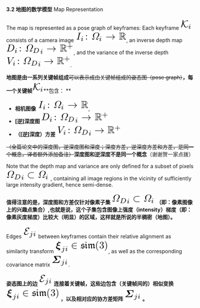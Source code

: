 **3.2 地图的数学模型** Map Representation

The map is represented as a pose graph of keyframes: Each keyframe ![](/assets/math_38.png) consists of a camera image ![](/assets/math_39.png), an inverse depth map ![](/assets/math_40.png), and the variance of the inverse depth ![](/assets/math_41.png).

**地图是由一系列关键帧组成**~~可以表示成由关键帧组成的姿态图（pose graph）~~**，每一个关键帧**![](/assets/math_38.png)**包含： **

* **相机图像** ![](/assets/math_39.png), 
* **\[逆\]深度图** ![](/assets/math_40.png) 
* **（\[逆\]深度）方差** ![](/assets/math_41.png)

~~（全篇论文中的深度图，逆深度图和深度；深度方差，逆深度方差和方差，是同一个概念，译者额外添加备注）~~**深度图和逆深度不是同一个概念**（谢谢贺一家点拨）

Note that the depth map and variance are only defined for a subset of pixels ![](/assets/math_42.png) , containing all image regions in the vicinity of sufficiently large intensity gradient, hence semi-dense.

**值得注意的是，深度图和方差仅针对像素子集** ![](/assets/math_42.png) **（即：像素图像上的兴趣点集合）,也就是说，这个子集包含图像上强度（intensity）梯度（即：像素灰度梯度）比较大（明显）的区域，这样就是所说的半稠密（地图）。**

Edges ![](/assets/math_43.png) between keyframes contain their relative alignment as similarity transform ![](/assets/math_44.png), as well as the corresponding covariance matrix ![](/assets/math_45.png).

**姿态图上的边 **![](/assets/math_43.png)** 连接着关键帧，这些边包含（关键帧间的）相似变换 **![](/assets/math_44.png)** ，以及相对应的协方差矩阵 **![](/assets/math_45.png)** 。**

